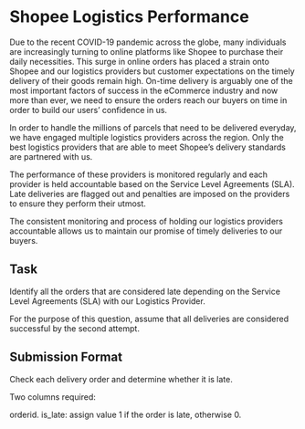 # Shopee Logistics Performance

Due to the recent COVID-19 pandemic across the globe, many individuals are increasingly turning to online platforms like Shopee to purchase their daily necessities. This surge in online orders has placed a strain onto Shopee and our logistics providers but customer expectations on the timely delivery of their goods remain high. On-time delivery is arguably one of the most important factors of success in the eCommerce industry and now more than ever, we need to ensure the orders reach our buyers on time in order to build our users’ confidence in us.

In order to handle the millions of parcels that need to be delivered everyday, we have engaged multiple logistics providers across the region. Only the best logistics providers that are able to meet Shopee’s delivery standards are partnered with us.

The performance of these providers is monitored regularly and each provider is held accountable based on the Service Level Agreements (SLA). Late deliveries are flagged out and penalties are imposed on the providers to ensure they perform their utmost.

The consistent monitoring and process of holding our logistics providers accountable allows us to maintain our promise of timely deliveries to our buyers.

## Task

Identify all the orders that are considered late depending on the Service Level Agreements (SLA) with our Logistics Provider.

For the purpose of this question, assume that all deliveries are considered successful by the second attempt.

## Submission Format
Check each delivery order and determine whether it is late.

Two columns required:

orderid.
is_late: assign value 1 if the order is late, otherwise 0.



